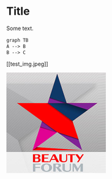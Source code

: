 
# Title

Some text.

~~~mermaid
graph TB
A --> B
B --> C
~~~

[[test_img.jpeg]]

![image22](https://github.com/appfirebs/testfiles/blob/main/test_img.jpeg)

